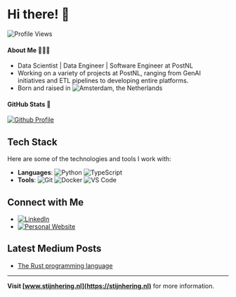 # Hi there! 👋

![Profile Views](https://komarev.com/ghpvc/?username=melchiorhering&color=blueviolet)

#### About Me 👩🏼‍💻

- Data Scientist | Data Engineer | Software Engineer at PostNL
- Working on a variety of projects at PostNL, ranging from GenAI initiatives and ETL pipelines to developing entire platforms.
- Born and raised in ![Amsterdam](https://encrypted-tbn0.gstatic.com/images?q=tbn:ANd9GcTzuqk1u-kP6F3k4EtB648ri5eBiJvCCsqJSA&s), the Netherlands

#### GitHub Stats 🚀
[![Github Profile](https://github-readme-stats.vercel.app/api?username=melchiorhering&hide=stars&show_icons=true&hide_title=true&hide_border=true&title_color=9ff21e&icon_color=f5429b)](https://github.com/melchiorhering)

## Tech Stack

Here are some of the technologies and tools I work with:

- **Languages**: ![Python](https://img.shields.io/badge/-Python-black?style=flat-square&logo=python) ![TypeScript](https://img.shields.io/badge/-TypeScript-black?style=flat-square&logo=typescript)
- **Tools**: ![Git](https://img.shields.io/badge/-Git-black?style=flat-square&logo=git) ![Docker](https://img.shields.io/badge/-Docker-black?style=flat-square&logo=docker) ![VS Code](https://img.shields.io/badge/-VS%20Code-black?style=flat-square&logo=visual-studio-code)

## Connect with Me

- [![LinkedIn](https://img.shields.io/badge/-LinkedIn-black?style=flat-square&logo=linkedin)](https://www.linkedin.com/in/stijn-hering-contact/)
- [![Personal Website](https://img.shields.io/badge/-Website-black?style=flat-square&logo=google-chrome)](https://stijnhering.nl)

## Latest Medium Posts

<!-- MEDIUM-LIST:START -->
- [The Rust programming language](https://medium.com/auraidata/the-rust-programming-language-ff4c4627364)
<!-- MEDIUM-LIST:END -->

---

**Visit [www.stijnhering.nl](https://stijnhering.nl)** for more information.
